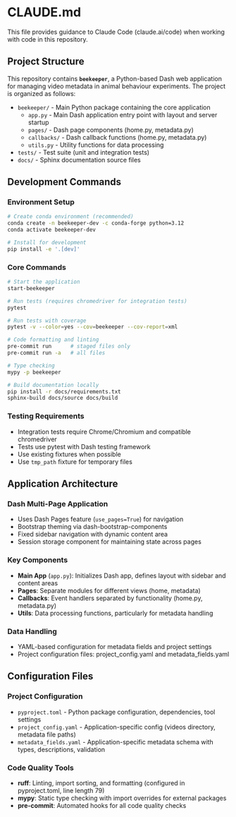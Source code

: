 # CLAUDE.md

This file provides guidance to Claude Code (claude.ai/code) when working with code in this repository.

## Project Structure

This repository contains **`beekeeper`**, a Python-based Dash web application for managing video metadata in animal behaviour experiments. The project is organized as follows:

- `beekeeper/` - Main Python package containing the core application
  - `app.py` - Main Dash application entry point with layout and server startup
  - `pages/` - Dash page components (home.py, metadata.py)
  - `callbacks/` - Dash callback functions (home.py, metadata.py)
  - `utils.py` - Utility functions for data processing
- `tests/` - Test suite (unit and integration tests)
- `docs/` - Sphinx documentation source files

## Development Commands

### Environment Setup
```bash
# Create conda environment (recommended)
conda create -n beekeeper-dev -c conda-forge python=3.12
conda activate beekeeper-dev

# Install for development
pip install -e '.[dev]'
```

### Core Commands
```bash
# Start the application
start-beekeeper

# Run tests (requires chromedriver for integration tests)
pytest

# Run tests with coverage
pytest -v --color=yes --cov=beekeeper --cov-report=xml

# Code formatting and linting
pre-commit run      # staged files only
pre-commit run -a   # all files

# Type checking
mypy -p beekeeper

# Build documentation locally
pip install -r docs/requirements.txt
sphinx-build docs/source docs/build
```

### Testing Requirements
- Integration tests require Chrome/Chromium and compatible chromedriver
- Tests use pytest with Dash testing framework
- Use existing fixtures when possible
- Use `tmp_path` fixture for temporary files

## Application Architecture

### Dash Multi-Page Application
- Uses Dash Pages feature (`use_pages=True`) for navigation
- Bootstrap theming via dash-bootstrap-components
- Fixed sidebar navigation with dynamic content area
- Session storage component for maintaining state across pages

### Key Components
- **Main App** (`app.py`): Initializes Dash app, defines layout with sidebar and content areas
- **Pages**: Separate modules for different views (home, metadata)
- **Callbacks**: Event handlers separated by functionality (home.py, metadata.py)
- **Utils**: Data processing functions, particularly for metadata handling

### Data Handling
- YAML-based configuration for metadata fields and project settings
- Project configuration files: project_config.yaml and metadata_fields.yaml

## Configuration Files

### Project Configuration
- `pyproject.toml` - Python package configuration, dependencies, tool settings
- `project_config.yaml` - Application-specific config (videos directory, metadata file paths)
- `metadata_fields.yaml` - Application-specific metadata schema with types, descriptions, validation

### Code Quality Tools
- **ruff**: Linting, import sorting, and formatting (configured in pyproject.toml, line length 79)
- **mypy**: Static type checking with import overrides for external packages
- **pre-commit**: Automated hooks for all code quality checks
